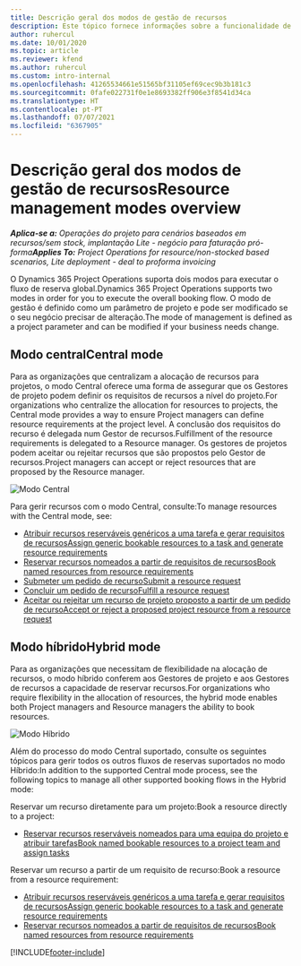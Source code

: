 ```yaml
---
title: Descrição geral dos modos de gestão de recursos
description: Este tópico fornece informações sobre a funcionalidade de gestão de recursos no Dynamics 365 Project Operations.
author: ruhercul
ms.date: 10/01/2020
ms.topic: article
ms.reviewer: kfend
ms.author: ruhercul
ms.custom: intro-internal
ms.openlocfilehash: 41265534661e51565bf31105ef69cec9b3b181c3
ms.sourcegitcommit: 0fafe022731f0e1e8693382ff906e3f8541d34ca
ms.translationtype: HT
ms.contentlocale: pt-PT
ms.lasthandoff: 07/07/2021
ms.locfileid: "6367905"
---
```

# <a name="resource-management-modes-overview"></a><span data-ttu-id="ec5a3-103">Descrição geral dos modos de gestão de recursos</span><span class="sxs-lookup"><span data-stu-id="ec5a3-103">Resource management modes overview</span></span>

<span data-ttu-id="ec5a3-104">_**Aplica-se a:** Operações do projeto para cenários baseados em recursos/sem stock, implantação Lite - negócio para faturação pró-forma_</span><span class="sxs-lookup"><span data-stu-id="ec5a3-104">_**Applies To:** Project Operations for resource/non-stocked based scenarios, Lite deployment - deal to proforma invoicing_</span></span>


<span data-ttu-id="ec5a3-105">O Dynamics 365 Project Operations suporta dois modos para executar o fluxo de reserva global.</span><span class="sxs-lookup"><span data-stu-id="ec5a3-105">Dynamics 365 Project Operations supports two modes in order for you to execute the overall booking flow.</span></span> <span data-ttu-id="ec5a3-106">O modo de gestão é definido como um parâmetro de projeto e pode ser modificado se o seu negócio precisar de alteração.</span><span class="sxs-lookup"><span data-stu-id="ec5a3-106">The mode of management is defined as a project parameter and can be modified if your business needs change.</span></span>    

## <a name="central-mode"></a><span data-ttu-id="ec5a3-107">Modo central</span><span class="sxs-lookup"><span data-stu-id="ec5a3-107">Central mode</span></span>
<span data-ttu-id="ec5a3-108">Para as organizações que centralizam a alocação de recursos para projetos, o modo Central oferece uma forma de assegurar que os Gestores de projeto podem definir os requisitos de recursos a nível do projeto.</span><span class="sxs-lookup"><span data-stu-id="ec5a3-108">For organizations who centralize the allocation for resources to projects, the Central mode provides a way to ensure Project managers can define resource requirements at the project level.</span></span> <span data-ttu-id="ec5a3-109">A conclusão dos requisitos do recurso é delegada num Gestor de recursos.</span><span class="sxs-lookup"><span data-stu-id="ec5a3-109">Fulfillment of the resource requirements is delegated to a Resource manager.</span></span> <span data-ttu-id="ec5a3-110">Os gestores de projetos podem aceitar ou rejeitar recursos que são propostos pelo Gestor de recursos.</span><span class="sxs-lookup"><span data-stu-id="ec5a3-110">Project managers can accept or reject resources that are proposed by the Resource manager.</span></span>

![Modo Central](./media/resource-management-central.png)

<span data-ttu-id="ec5a3-112">Para gerir recursos com o modo Central, consulte:</span><span class="sxs-lookup"><span data-stu-id="ec5a3-112">To manage resources with the Central mode, see:</span></span>

- [<span data-ttu-id="ec5a3-113">Atribuir recursos reserváveis genéricos a uma tarefa e gerar requisitos de recursos</span><span class="sxs-lookup"><span data-stu-id="ec5a3-113">Assign generic bookable resources to a task and generate resource requirements</span></span>](/dynamics365/project-service/assign-generic-bookable-resource)
- [<span data-ttu-id="ec5a3-114">Reservar recursos nomeados a partir de requisitos de recursos</span><span class="sxs-lookup"><span data-stu-id="ec5a3-114">Book named resources from resource requirements</span></span>](/dynamics365/project-service/book-named-resource)
- [<span data-ttu-id="ec5a3-115">Submeter um pedido de recurso</span><span class="sxs-lookup"><span data-stu-id="ec5a3-115">Submit a resource request</span></span>](/dynamics365/project-service/submit-resource-request)
- [<span data-ttu-id="ec5a3-116">Concluir um pedido de recurso</span><span class="sxs-lookup"><span data-stu-id="ec5a3-116">Fulfill a resource request</span></span>](/dynamics365/project-service/resource-management-fulfill-requests)
- [<span data-ttu-id="ec5a3-117">Aceitar ou rejeitar um recurso de projeto proposto a partir de um pedido de recurso</span><span class="sxs-lookup"><span data-stu-id="ec5a3-117">Accept or reject a proposed project resource from a resource request</span></span>](/dynamics365/project-service/accept-reject-proposed-resource)

## <a name="hybrid-mode"></a><span data-ttu-id="ec5a3-118">Modo híbrido</span><span class="sxs-lookup"><span data-stu-id="ec5a3-118">Hybrid mode</span></span>
<span data-ttu-id="ec5a3-119">Para as organizações que necessitam de flexibilidade na alocação de recursos, o modo híbrido conferem aos Gestores de projeto e aos Gestores de recursos a capacidade de reservar recursos.</span><span class="sxs-lookup"><span data-stu-id="ec5a3-119">For organizations who require flexibility in the allocation of resources, the hybrid mode enables both Project managers and Resource managers the ability to book resources.</span></span>

![Modo Híbrido](./media/resource-management-hybrid.png)

<span data-ttu-id="ec5a3-121">Além do processo do modo Central suportado, consulte os seguintes tópicos para gerir todos os outros fluxos de reservas suportados no modo Híbrido:</span><span class="sxs-lookup"><span data-stu-id="ec5a3-121">In addition to the supported Central mode process, see the following topics to manage all other supported booking flows in the Hybrid mode:</span></span>

<span data-ttu-id="ec5a3-122">Reservar um recurso diretamente para um projeto:</span><span class="sxs-lookup"><span data-stu-id="ec5a3-122">Book a resource directly to a project:</span></span>
- [<span data-ttu-id="ec5a3-123">Reservar recursos reserváveis nomeados para uma equipa do projeto e atribuir tarefas</span><span class="sxs-lookup"><span data-stu-id="ec5a3-123">Book named bookable resources to a project team and assign tasks</span></span>](/dynamics365/project-service/assign-named-bookable-resource)

<span data-ttu-id="ec5a3-124">Reservar um recurso a partir de um requisito de recurso:</span><span class="sxs-lookup"><span data-stu-id="ec5a3-124">Book a resource from a resource requirement:</span></span>
- [<span data-ttu-id="ec5a3-125">Atribuir recursos reserváveis genéricos a uma tarefa e gerar requisitos de recursos</span><span class="sxs-lookup"><span data-stu-id="ec5a3-125">Assign generic bookable resources to a task and generate resource requirements</span></span>](/dynamics365/project-service/assign-generic-bookable-resource)
- [<span data-ttu-id="ec5a3-126">Reservar recursos nomeados a partir de requisitos de recursos</span><span class="sxs-lookup"><span data-stu-id="ec5a3-126">Book named resources from resource requirements</span></span>](/dynamics365/project-service/book-named-resource)


[!INCLUDE[footer-include](../includes/footer-banner.md)]